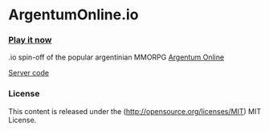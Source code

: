# ArgentumOnline.io

### [Play it now](http://argentumonline.io/)

.io spin-off of the popular argentinian MMORPG [Argentum Online](https://es.wikipedia.org/wiki/Argentum_Online)

[Server code](https://github.com/horacioMartinez/dakara-server/tree/io)

### License ###

This content is released under the (http://opensource.org/licenses/MIT) MIT License.
